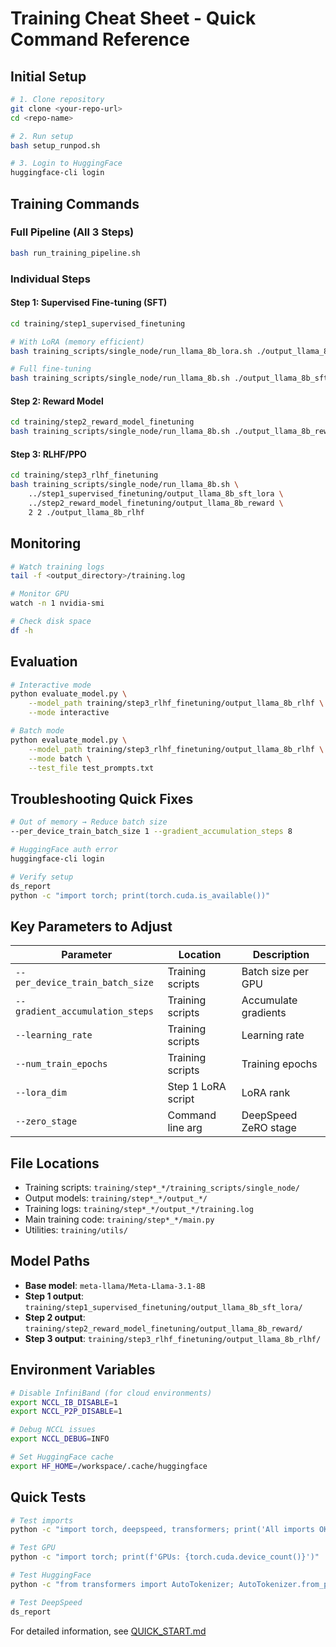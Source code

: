 # Training Cheat Sheet - Quick Command Reference

## Initial Setup

```bash
# 1. Clone repository
git clone <your-repo-url>
cd <repo-name>

# 2. Run setup
bash setup_runpod.sh

# 3. Login to HuggingFace
huggingface-cli login
```

## Training Commands

### Full Pipeline (All 3 Steps)
```bash
bash run_training_pipeline.sh
```

### Individual Steps

#### Step 1: Supervised Fine-tuning (SFT)
```bash
cd training/step1_supervised_finetuning

# With LoRA (memory efficient)
bash training_scripts/single_node/run_llama_8b_lora.sh ./output_llama_8b_sft_lora 2

# Full fine-tuning
bash training_scripts/single_node/run_llama_8b.sh ./output_llama_8b_sft 2
```

#### Step 2: Reward Model
```bash
cd training/step2_reward_model_finetuning
bash training_scripts/single_node/run_llama_8b.sh ./output_llama_8b_reward 2
```

#### Step 3: RLHF/PPO
```bash
cd training/step3_rlhf_finetuning
bash training_scripts/single_node/run_llama_8b.sh \
    ../step1_supervised_finetuning/output_llama_8b_sft_lora \
    ../step2_reward_model_finetuning/output_llama_8b_reward \
    2 2 ./output_llama_8b_rlhf
```

## Monitoring

```bash
# Watch training logs
tail -f <output_directory>/training.log

# Monitor GPU
watch -n 1 nvidia-smi

# Check disk space
df -h
```

## Evaluation

```bash
# Interactive mode
python evaluate_model.py \
    --model_path training/step3_rlhf_finetuning/output_llama_8b_rlhf \
    --mode interactive

# Batch mode
python evaluate_model.py \
    --model_path training/step3_rlhf_finetuning/output_llama_8b_rlhf \
    --mode batch \
    --test_file test_prompts.txt
```

## Troubleshooting Quick Fixes

```bash
# Out of memory → Reduce batch size
--per_device_train_batch_size 1 --gradient_accumulation_steps 8

# HuggingFace auth error
huggingface-cli login

# Verify setup
ds_report
python -c "import torch; print(torch.cuda.is_available())"
```

## Key Parameters to Adjust

| Parameter | Location | Description |
|-----------|----------|-------------|
| `--per_device_train_batch_size` | Training scripts | Batch size per GPU |
| `--gradient_accumulation_steps` | Training scripts | Accumulate gradients |
| `--learning_rate` | Training scripts | Learning rate |
| `--num_train_epochs` | Training scripts | Training epochs |
| `--lora_dim` | Step 1 LoRA script | LoRA rank |
| `--zero_stage` | Command line arg | DeepSpeed ZeRO stage |

## File Locations

- Training scripts: `training/step*_*/training_scripts/single_node/`
- Output models: `training/step*_*/output_*/`
- Training logs: `training/step*_*/output_*/training.log`
- Main training code: `training/step*_*/main.py`
- Utilities: `training/utils/`

## Model Paths

- **Base model**: `meta-llama/Meta-Llama-3.1-8B`
- **Step 1 output**: `training/step1_supervised_finetuning/output_llama_8b_sft_lora/`
- **Step 2 output**: `training/step2_reward_model_finetuning/output_llama_8b_reward/`
- **Step 3 output**: `training/step3_rlhf_finetuning/output_llama_8b_rlhf/`

## Environment Variables

```bash
# Disable InfiniBand (for cloud environments)
export NCCL_IB_DISABLE=1
export NCCL_P2P_DISABLE=1

# Debug NCCL issues
export NCCL_DEBUG=INFO

# Set HuggingFace cache
export HF_HOME=/workspace/.cache/huggingface
```

## Quick Tests

```bash
# Test imports
python -c "import torch, deepspeed, transformers; print('All imports OK')"

# Test GPU
python -c "import torch; print(f'GPUs: {torch.cuda.device_count()}')"

# Test HuggingFace
python -c "from transformers import AutoTokenizer; AutoTokenizer.from_pretrained('meta-llama/Meta-Llama-3.1-8B'); print('HF OK')"

# Test DeepSpeed
ds_report
```

For detailed information, see [QUICK_START.md](QUICK_START.md)
